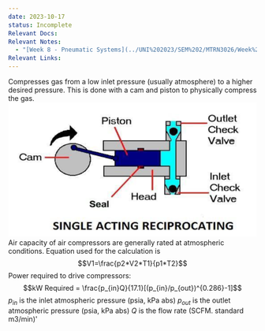 ```yaml
---
date: 2023-10-17
status: Incomplete
Relevant Docs: 
Relevant Notes:
  - "[Week 8 - Pneumatic Systems](../UNI%202023/SEM%202/MTRN3026/Week%208%20-%20Pneumatic%20Systems.md)"
Relevant Links:
---
```

Compresses gas from a low inlet pressure (usually atmosphere) to a higher desired pressure. This is done with a cam and piston to physically compress the gas.
![Pasted image 20231017160356](../UNI%202023/SEM%202/MTRN3026/Attachments/Pasted%20image%2020231017160356.png)
Air capacity of air compressors are generally rated at atmospheric conditions. Equation used for the calculation is $$V1=\frac{p2*V2*T1}{p1*T2}$$
Power required to drive compressors:
$$kW Required = \frac{p_{in}Q}{17.1}[(p_{in}/p_{out})^{0.286}-1]$$
$p_{in}$ is the inlet atmospheric pressure (psia, kPa abs)
$p_{out}$ is the outlet atmospheric pressure (psia, kPa abs)
$Q$ is the flow rate (SCFM. standard m3/min)'